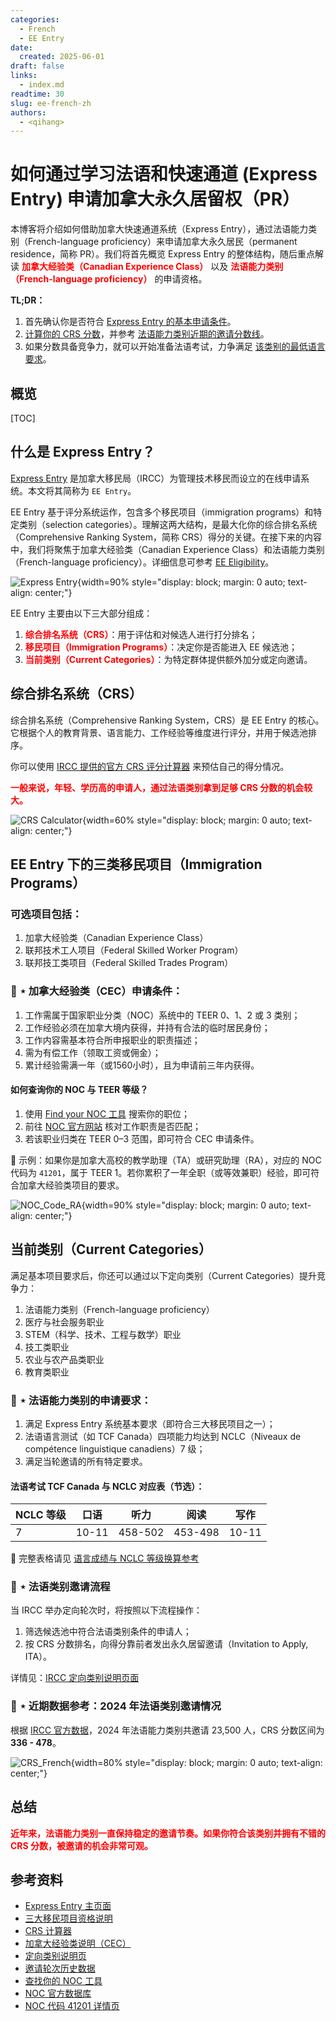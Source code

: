 ```yaml
---
categories:
  - French
  - EE Entry
date: 
  created: 2025-06-01
draft: false
links:
  - index.md
readtime: 30
slug: ee-french-zh
authors:
  - <qihang>
---
```


# 如何通过学习法语和快速通道 (Express Entry) 申请加拿大永久居留权（PR）

本博客将介绍如何借助加拿大快速通道系统（Express Entry），通过法语能力类别（French-language proficiency）来申请加拿大永久居民（permanent residence，简称 PR）。我们将首先概览 Express Entry 的整体结构，随后重点解读 <span style="color: red;">**加拿大经验类（Canadian Experience Class）**</span> 以及 <span style="color: red;">**法语能力类别（French-language proficiency）**</span> 的申请资格。

**TL;DR：**

1. 首先确认你是否符合 [Express Entry 的基本申请条件](#star-cec)。  
2. [计算你的 CRS 分数](#comprehensive-ranking-system-crs)，并参考 [法语能力类别近期的邀请分数线](#star-2024)。  
3. 如果分数具备竞争力，就可以开始准备法语考试，力争满足 [该类别的最低语言要求](#star)。  
<!-- more -->

## 概览
[TOC]

## 什么是 Express Entry？

[Express Entry](https://www.canada.ca/en/immigration-refugees-citizenship/services/immigrate-canada/express-entry) 是加拿大移民局（IRCC）为管理技术移民而设立的在线申请系统。本文将其简称为 `EE Entry`。

EE Entry 基于评分系统运作，包含多个移民项目（immigration programs）和特定类别（selection categories）。理解这两大结构，是最大化你的综合排名系统（Comprehensive Ranking System，简称 CRS）得分的关键。在接下来的内容中，我们将聚焦于加拿大经验类（Canadian Experience Class）和法语能力类别（French-language proficiency）。详细信息可参考 [EE Eligibility](https://www.canada.ca/en/immigration-refugees-citizenship/services/immigrate-canada/express-entry/who-can-apply.html#programs)。

![Express Entry](../assets/0002/Express_Entry.png){width=90% style="display: block; margin: 0 auto; text-align: center;"}

EE Entry 主要由以下三大部分组成：

1. <span style="color: red;">**综合排名系统（CRS）**</span>：用于评估和对候选人进行打分排名；
2. <span style="color: red;">**移民项目（Immigration Programs）**</span>：决定你是否能进入 EE 候选池；
3. <span style="color: red;">**当前类别（Current Categories）**</span>：为特定群体提供额外加分或定向邀请。

## 综合排名系统（CRS）

综合排名系统（Comprehensive Ranking System，CRS）是 EE Entry 的核心。它根据个人的教育背景、语言能力、工作经验等维度进行评分，并用于候选池排序。

你可以使用 [IRCC 提供的官方 CRS 评分计算器](https://www.canada.ca/en/immigration-refugees-citizenship/services/immigrate-canada/express-entry/check-score.html#calculator) 来预估自己的得分情况。

<span style="color: red;">**一般来说，年轻、学历高的申请人，通过法语类别拿到足够 CRS 分数的机会较大。**</span>

![CRS Calculator](../assets/0002/CRS_calculator.png){width=60% style="display: block; margin: 0 auto; text-align: center;"}

## EE Entry 下的三类移民项目（Immigration Programs）

### 可选项目包括：

1. 加拿大经验类（Canadian Experience Class）  
2. 联邦技术工人项目（Federal Skilled Worker Program）  
3. 联邦技工类项目（Federal Skilled Trades Program）  

### 🚀 $\star$ 加拿大经验类（CEC）申请条件：

1. 工作需属于国家职业分类（NOC）系统中的 TEER 0、1、2 或 3 类别；  
2. 工作经验必须在加拿大境内获得，并持有合法的临时居民身份；  
3. 工作内容需基本符合所申报职业的职责描述；  
4. 需为有偿工作（领取工资或佣金）；  
5. 累计经验需满一年（或1560小时），且为申请前三年内获得。  

#### 如何查询你的 NOC 与 TEER 等级？

1. 使用 [Find your NOC 工具](https://www.canada.ca/en/immigration-refugees-citizenship/services/immigrate-canada/find-national-occupation-code.html) 搜索你的职位；  
2. 前往 [NOC 官方网站](https://noc.esdc.gc.ca/?GoCTemplateCulture=en-CA) 核对工作职责是否匹配；  
3. 若该职业归类在 TEER 0–3 范围，即可符合 CEC 申请条件。  

📌 示例：如果你是加拿大高校的教学助理（TA）或研究助理（RA），对应的 NOC 代码为 `41201`，属于 TEER 1。若你累积了一年全职（或等效兼职）经验，即可符合加拿大经验类项目的要求。

![NOC_Code_RA](../assets/0002/NOC_Code_RA.png){width=90% style="display: block; margin: 0 auto; text-align: center;"}

## 当前类别（Current Categories）

满足基本项目要求后，你还可以通过以下定向类别（Current Categories）提升竞争力：

1. 法语能力类别（French-language proficiency）  
2. 医疗与社会服务职业  
3. STEM（科学、技术、工程与数学）职业  
4. 技工类职业  
5. 农业与农产品类职业  
6. 教育类职业  

### 🚀 $\star$ 法语能力类别的申请要求：

1. 满足 Express Entry 系统基本要求（即符合三大移民项目之一）；  
2. 法语语言测试（如 TCF Canada）四项能力均达到 NCLC（Niveaux de compétence linguistique canadiens）7 级；  
3. 满足当轮邀请的所有特定要求。  

#### 法语考试 TCF Canada 与 NCLC 对应表（节选）：

| NCLC 等级 | 口语 | 听力 | 阅读 | 写作 |
|-----------|------|------|------|------|
| 7         | 10-11 | 458-502 | 453-498 | 10-11 |

📖 完整表格请见 [语言成绩与 NCLC 等级换算参考](https://www.canada.ca/en/immigration-refugees-citizenship/services/study-canada/work/after-graduation/eligibility/language-results.html)

### 🚀 $\star$ 法语类别邀请流程

当 IRCC 举办定向轮次时，将按照以下流程操作：

1. 筛选候选池中符合法语类别条件的申请人；  
2. 按 CRS 分数排名，向得分靠前者发出永久居留邀请（Invitation to Apply, ITA）。

详情见：[IRCC 定向类别说明页面](https://www.canada.ca/en/immigration-refugees-citizenship/services/immigrate-canada/express-entry/rounds-invitations/category-based-selection.html)

### 🚀 $\star$ 近期数据参考：2024 年法语类别邀请情况

根据 [IRCC 官方数据](https://www.canada.ca/en/immigration-refugees-citizenship/corporate/mandate/policies-operational-instructions-agreements/ministerial-instructions/express-entry-rounds.html)，2024 年法语能力类别共邀请 23,500 人，CRS 分数区间为 **336 - 478**。

![CRS_French](../assets/0002/CRS_French.png){width=80% style="display: block; margin: 0 auto; text-align: center;"}

## 总结

<span style="color: red;">**近年来，法语能力类别一直保持稳定的邀请节奏。如果你符合该类别并拥有不错的 CRS 分数，被邀请的机会非常可观。**</span>

## 参考资料

- [Express Entry 主页面](https://www.canada.ca/en/immigration-refugees-citizenship/services/immigrate-canada/express-entry)  
- [三大移民项目资格说明](https://www.canada.ca/en/immigration-refugees-citizenship/services/immigrate-canada/express-entry/who-can-apply.html#programs)  
- [CRS 计算器](https://www.canada.ca/en/immigration-refugees-citizenship/services/immigrate-canada/express-entry/check-score.html#calculator)  
- [加拿大经验类说明（CEC）](https://www.canada.ca/en/immigration-refugees-citizenship/services/immigrate-canada/express-entry/who-can-apply/canadian-experience-class.html)  
- [定向类别说明页](https://www.canada.ca/en/immigration-refugees-citizenship/services/immigrate-canada/express-entry/rounds-invitations/category-based-selection.html)  
- [邀请轮次历史数据](https://www.canada.ca/en/immigration-refugees-citizenship/corporate/mandate/policies-operational-instructions-agreements/ministerial-instructions/express-entry-rounds.html)  
- [查找你的 NOC 工具](https://www.canada.ca/en/immigration-refugees-citizenship/services/immigrate-canada/find-national-occupation-code.html)  
- [NOC 官方数据库](https://noc.esdc.gc.ca/?GoCTemplateCulture=en-CA)  
- [NOC 代码 41201 详情页](https://noc.esdc.gc.ca/Structure/NOCProfile?code=41201&version=2021.0)